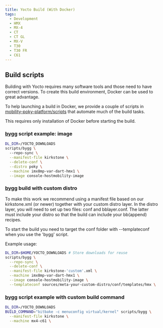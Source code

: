 ```yaml
---
title: Yocto Build (With Docker)
tags:
  - Development
  - HMX
  - MX-4
  - CT
  - CT GL
  - MX-V
  - T30
  - T30 FR
  - C61
---
```


## Build scripts

Building with Yocto requires many software tools and those need to have correct versions. To create this build environment, Docker can be used to great advantage. 

To help launching a build in Docker, we provide a couple of scripts in [mobility-poky-platform/scripts](https://github.com/hostmobility/mobility-poky-platform/tree/master/scripts) that automate much of the build tasks.

This requires only installation of Docker before starting the build.

### [bygg](https://github.com/hostmobility/mobility-poky-platform/blob/master/scripts/bygg) script example: image
```bash
DL_DIR=/YOCTO_DOWNLOADS 
scripts/bygg \ 
  --repo-sync \
  --manifest-file kirkstone \
  --delete-conf \
  --distro poky \
  --machine imx8mp-var-dart-hmx1 \
  --image console-hostmobility-image
```

### [bygg](https://github.com/hostmobility/mobility-poky-platform/blob/master/scripts/bygg) build with custom distro



To make this work we recommend using a manifest file based on our kirkstone.xml (or newer) together with your custom distro layer. In the distro layer, you will need to set up two files: conf and bblayer.conf. The latter must include your distro so that the build can include your bb(append) recipes.

To start the build you need to target the conf folder with --templateconf when you use the 'bygg' script.

Example usage:

```bash
DL_DIR=$HOME/YOCTO_DOWNLOADS # Store downloads for reuse
scripts/bygg \
  --repo-sync \
  --delete-conf \
  --manifest-file kirkstone-'custom'.xml \
  --machine imx8mp-var-dart-hmx1 \
  --image console-hostmobility-image \
  --templateconf sources/meta-your-custom-distro/conf/templates/hmx \
```

### [bygg](https://github.com/hostmobility/mobility-poky-platform/blob/master/scripts/bygg) script example with custom build command
```bash
DL_DIR=/YOCTO_DOWNLOADS
BUILD_COMMAND="bitbake -c menuconfig virtual/kernel" scripts/bygg \
  --manifest-file kirkstone \
  --machine mx4-c61 \
```
